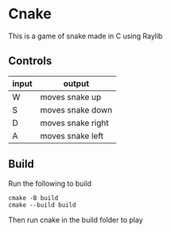 # Cnake

This is a game of snake made in C using Raylib

## Controls

| input | output |
| ----- | ------ |
| W | moves snake up |
| S  | moves snake down |
| D  | moves snake right |
| A  | moves snake left |

## Build

Run the following to build
```
cmake -B build
cmake --build build
```
Then run cnake in the build folder to play
